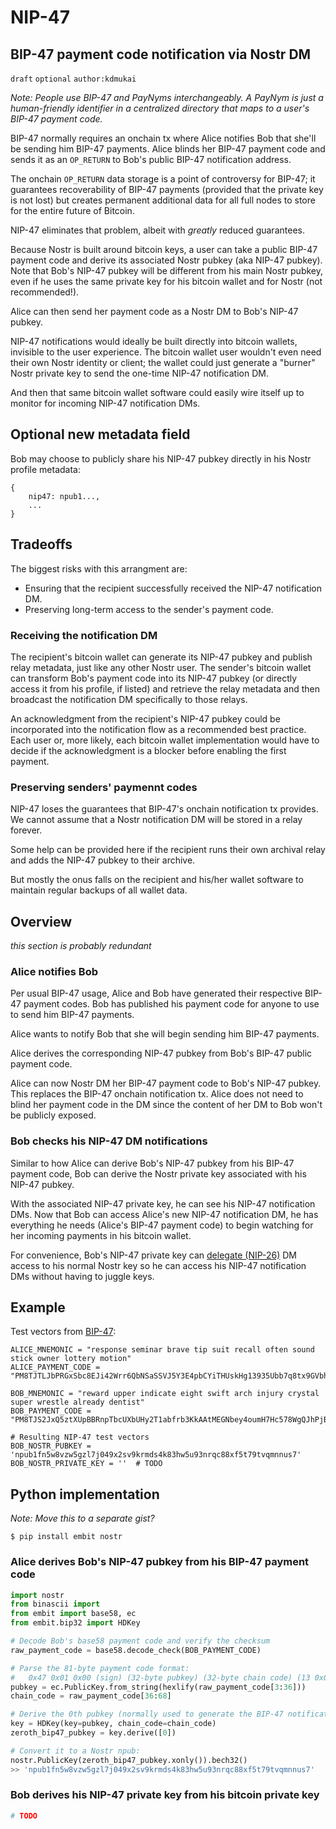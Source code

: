 NIP-47
======

BIP-47 payment code notification via Nostr DM
-----------------------------------

`draft` `optional` `author:kdmukai`

_Note: People use BIP-47 and PayNyms interchangeably. A PayNym is just a human-friendly identifier in a centralized directory that maps to a user's BIP-47 payment code._

BIP-47 normally requires an onchain tx where Alice notifies Bob that she'll be sending him BIP-47 payments. Alice blinds her BIP-47 payment code and sends it as an `OP_RETURN` to Bob's public BIP-47 notification address.

The onchain `OP_RETURN` data storage is a point of controversy for BIP-47; it guarantees recoverability of BIP-47 payments (provided that the private key is not lost) but creates permanent additional data for all full nodes to store for the entire future of Bitcoin.

NIP-47 eliminates that problem, albeit with _greatly_ reduced guarantees.

Because Nostr is built around bitcoin keys, a user can take a public BIP-47 payment code and derive its associated Nostr pubkey (aka NIP-47 pubkey). Note that Bob's NIP-47 pubkey will be different from his main Nostr pubkey, even if he uses the same private key for his bitcoin wallet and for Nostr (not recommended!).

Alice can then send her payment code as a Nostr DM to Bob's NIP-47 pubkey.

NIP-47 notifications would ideally be built directly into bitcoin wallets, invisible to the user experience. The bitcoin wallet user wouldn't even need their own Nostr identity or client; the wallet could just generate a "burner" Nostr private key to send the one-time NIP-47 notification DM.

And then that same bitcoin wallet software could easily wire itself up to monitor for incoming NIP-47 notification DMs.


## Optional new metadata field
Bob may choose to publicly share his NIP-47 pubkey directly in his Nostr profile metadata:
```
{
    nip47: npub1...,
    ...
}
```


## Tradeoffs
The biggest risks with this arrangment are:
* Ensuring that the recipient successfully received the NIP-47 notification DM.
* Preserving long-term access to the sender's payment code.

### Receiving the notification DM
The recipient's bitcoin wallet can generate its NIP-47 pubkey and publish relay metadata, just like any other Nostr user. The sender's bitcoin wallet can transform Bob's payment code into its NIP-47 pubkey (or directly access it from his profile, if listed) and retrieve the relay metadata and then broadcast the notification DM specifically to those relays.

An acknowledgment from the recipient's NIP-47 pubkey could be incorporated into the notification flow as a recommended best practice. Each user or, more likely, each bitcoin wallet implementation would have to decide if the acknowledgment is a blocker before enabling the first payment.

### Preserving senders' paymennt codes
NIP-47 loses the guarantees that BIP-47's onchain notification tx provides. We cannot assume that a Nostr notification DM will be stored in a relay forever.

Some help can be provided here if the recipient runs their own archival relay and adds the NIP-47 pubkey to their archive.

But mostly the onus falls on the recipient and his/her wallet software to maintain regular backups of all wallet data.


## Overview
_this section is probably redundant_

### Alice notifies Bob
Per usual BIP-47 usage, Alice and Bob have generated their respective BIP-47 payment codes. Bob has published his payment code for anyone to use to send him BIP-47 payments.

Alice wants to notify Bob that she will begin sending him BIP-47 payments.

Alice derives the corresponding NIP-47 pubkey from Bob's BIP-47 public payment code.

Alice can now Nostr DM her BIP-47 payment code to Bob's NIP-47 pubkey. This replaces the BIP-47 onchain notification tx. Alice does not need to blind her payment code in the DM since the content of her DM to Bob won't be publicly exposed.


### Bob checks his NIP-47 DM notifications
Similar to how Alice can derive Bob's NIP-47 pubkey from his BIP-47 payment code, Bob can derive the Nostr private key associated with his NIP-47 pubkey.

With the associated NIP-47 private key, he can see his NIP-47 notification DMs. Now that Bob can access Alice's new NIP-47 notification DM, he has everything he needs (Alice's BIP-47 payment code) to begin watching for her incoming payments in his bitcoin wallet.

For convenience, Bob's NIP-47 private key can [delegate (NIP-26)](26.md) DM access to his normal Nostr key so he can access his NIP-47 notification DMs without having to juggle keys.


## Example
Test vectors from [BIP-47](https://github.com/bitcoin/bips/blob/master/bip-0047.mediawiki):
```
ALICE_MNEMONIC = "response seminar brave tip suit recall often sound stick owner lottery motion"
ALICE_PAYMENT_CODE = "PM8TJTLJbPRGxSbc8EJi42Wrr6QbNSaSSVJ5Y3E4pbCYiTHUskHg13935Ubb7q8tx9GVbh2UuRnBc3WSyJHhUrw8KhprKnn9eDznYGieTzFcwQRya4GA"

BOB_MNEMONIC = "reward upper indicate eight swift arch injury crystal super wrestle already dentist"
BOB_PAYMENT_CODE = "PM8TJS2JxQ5ztXUpBBRnpTbcUXbUHy2T1abfrb3KkAAtMEGNbey4oumH7Hc578WgQJhPjBxteQ5GHHToTYHE3A1w6p7tU6KSoFmWBVbFGjKPisZDbP97"
```

```
# Resulting NIP-47 test vectors
BOB_NOSTR_PUBKEY = 'npub1fn5w8vzw5gzl7j049x2sv9krmds4k83hw5u93nrqc88xf5t79tvqmnnus7'
BOB_NOSTR_PRIVATE_KEY = ''  # TODO
```


## Python implementation
_Note: Move this to a separate gist?_
```
$ pip install embit nostr
```

### Alice derives Bob's NIP-47 pubkey from his BIP-47 payment code
```python
import nostr
from binascii import 
from embit import base58, ec
from embit.bip32 import HDKey

# Decode Bob's base58 payment code and verify the checksum
raw_payment_code = base58.decode_check(BOB_PAYMENT_CODE)

# Parse the 81-byte payment code format:
#   0x47 0x01 0x00 (sign) (32-byte pubkey) (32-byte chain code) (13 0x00 bytes)
pubkey = ec.PublicKey.from_string(hexlify(raw_payment_code[3:36]))
chain_code = raw_payment_code[36:68]

# Derive the 0th pubkey (normally used to generate the BIP-47 notification addr)
key = HDKey(key=pubkey, chain_code=chain_code)
zeroth_bip47_pubkey = key.derive([0])

# Convert it to a Nostr npub:
nostr.PublicKey(zeroth_bip47_pubkey.xonly()).bech32()
>> 'npub1fn5w8vzw5gzl7j049x2sv9krmds4k83hw5u93nrqc88xf5t79tvqmnnus7'
```


### Bob derives his NIP-47 private key from his bitcoin private key
```python
# TODO
```
